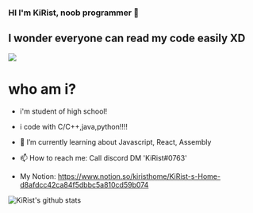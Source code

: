 ### HI I'm KiRist, noob programmer 👋

## I wonder everyone can read my code easily XD

<a href="https://hits.seeyoufarm.com"><img src="https://hits.seeyoufarm.com/api/count/incr/badge.svg?url=https%3A%2F%2Fgithub.com%2FKiRist-code&count_bg=%2379C83D&title_bg=%23555555&icon=adguard.svg&icon_color=%23E7E7E7&title=hits&edge_flat=false"/></a>

# who am i?
 - i'm student of high school!
 - i code with C/C++,java,python!!!!

- 🌱 I’m currently learning about Javascript, React, Assembly
- 📫 How to reach me: Call discord DM 'KiRist#0763'

- My Notion: https://www.notion.so/kiristhome/KiRist-s-Home-d8afdcc42ca84f5dbbc5a810cd59b074

![KiRist's github stats](https://github-readme-stats.vercel.app/api?username=KiRist-code&show_icons=true)
